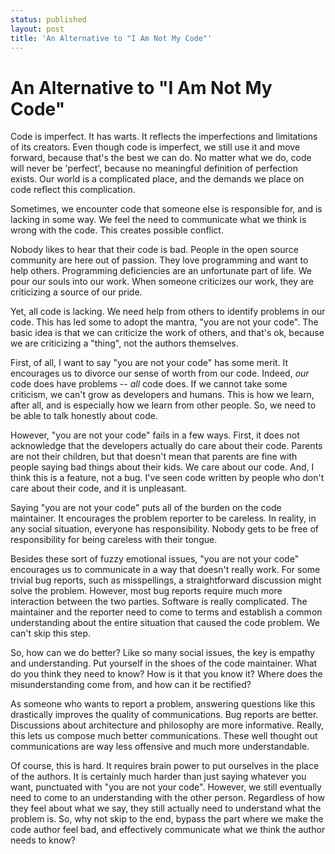 ```yaml
---
status: published
layout: post
title: 'An Alternative to "I Am Not My Code"'
---
```


An Alternative to "I Am Not My Code"
====================================

Code is imperfect. It has warts. It reflects the imperfections and
limitations of its creators. Even though code is imperfect, we still
use it and move forward, because that's the best we can do. 
No matter what we do, code will never be
'perfect', because no meaningful definition of perfection exists. Our
world is a complicated place, and the demands we place on code
reflect this complication. 

Sometimes, we encounter code that someone else is responsible for, and
is lacking in some way. We feel the need
to communicate what we think is wrong with the code. This creates
possible conflict. 

Nobody
likes to hear that their code is bad. 
People in the open source community are here out of passion. They love
programming and want to help others. Programming
deficiencies are an unfortunate part of life. We pour our souls into
our work. When someone criticizes our work, they are criticizing a
source of our pride.

Yet, all code is lacking. We need help from others to identify
problems in our code. This has led some to adopt the mantra, "you are
not your code". The basic idea is that we can criticize the work of
others, and that's ok, because we are criticizing a "thing", not the
authors themselves.

First, of all, I want to say "you are not your code" has some merit. It
encourages us to divorce our sense of 
worth from our code. Indeed, *our* code does have problems -- *all*
code does. If we cannot 
take some criticism, we can't grow as developers and humans. This
is how we learn, after all, and is especially how we learn from other
people. So, we need to be able to talk honestly about code. 

However, "you are not your code" fails in a few ways. First, it does
not acknowledge that the developers actually do care about their
code. Parents are not their children, but that doesn't mean that
parents are fine with people saying bad things about their
kids. We care about our code. And, I think this is a feature, not
a bug. I've seen code written by people who don't care about their
code, and it is unpleasant.

Saying "you are not your code" puts all of the burden on the code
maintainer. It encourages the problem reporter to be careless.
In reality, in any social situation,
everyone has responsibility. Nobody gets to be free of responsibility
for being careless with their tongue.

Besides these sort of fuzzy emotional issues,  "you are not your code"
encourages us to communicate in a way that doesn't really work. For some trivial bug
reports, such as misspellings, a straightforward discussion might solve
the problem. However, most bug reports require much more interaction
between the two parties. Software is really complicated. 
The maintainer and the reporter need to come
to terms and establish a common understanding about the entire situation
that caused the code problem. We can't skip this step.

So, how can we do better? Like so many social issues, the key is
empathy and understanding. Put yourself in the shoes of the
code maintainer. What do you think they need to know? How is it that you know
it? Where does the misunderstanding come from, and how can it be rectified?

As someone who wants to report a problem, answering questions like
this drastically improves the quality of communications. Bug reports
are better. Discussions about architecture and philosophy are more
informative. Really, this lets us compose much better
communications. These well thought out communications are way less offensive
and much more understandable. 

Of course, this is hard. It requires brain power to put
ourselves in the place of the authors. It is certainly much harder
than just saying whatever you want, punctuated with "you are not your
code". However, we still eventually need to come to an understanding
with the other person. Regardless of how they feel about what we say,
they still actually need to understand what the problem is. 
So, why not skip to the end, bypass the part where we make the code author
feel bad, and effectively communicate what we think the author needs
to know?
